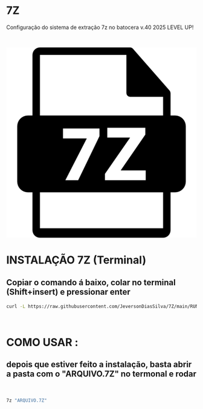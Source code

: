 # 7Z
Configuração do sistema de extração 7z no batocera v.40 2025 LEVEL UP!

<br>

![](./img/7z.png)
<br>

# INSTALAÇÃO 7Z (Terminal) 
<h2>Copiar o comando á baixo, colar no terminal (Shift+insert) e pressionar enter</h2>

```bash
curl -L https://raw.githubusercontent.com/JeversonDiasSilva/7Z/main/RUN.sh | bash
```
<br>

# COMO USAR :
<h2>depois que estiver feito a instalação, basta abrir a pasta com o "ARQUIVO.7Z" no termonal e rodar</h2>

<br>

```bash
7z "ARQUIVO.7Z"
```
